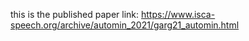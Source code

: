 this is the published paper link: https://www.isca-speech.org/archive/automin_2021/garg21_automin.html

